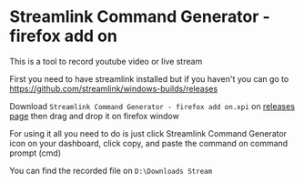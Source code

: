 # Streamlink Command Generator - firefox add on

This is a tool to record youtube video or live stream

First you need to have streamlink installed but if you haven't you can go to https://github.com/streamlink/windows-builds/releases

Download `Streamlink Command Generator - firefox add on.xpi` on [releases page](https://github.com/wishba/streamlink-command-generator-browser-extension/releases) then drag and drop it on firefox window

For using it all you need to do is just click Streamlink Command Generator icon on your dashboard, click copy, and paste the command on command prompt (cmd)

You can find the recorded file on `D:\Downloads Stream`
